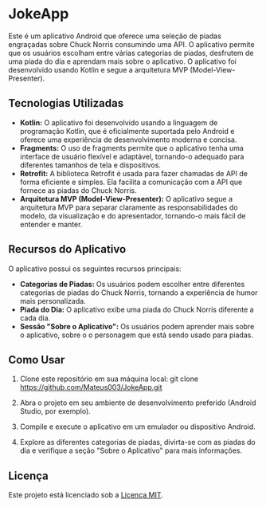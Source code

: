 # JokeApp

Este é um aplicativo Android que oferece uma seleção de piadas engraçadas sobre Chuck Norris consumindo uma API. O aplicativo permite que os usuários escolham entre várias categorias de piadas, desfrutem de uma piada do dia e aprendam mais sobre o aplicativo. O aplicativo foi desenvolvido usando Kotlin e segue a arquitetura MVP (Model-View-Presenter).

## Tecnologias Utilizadas

- **Kotlin:** O aplicativo foi desenvolvido usando a linguagem de programação Kotlin, que é oficialmente suportada pelo Android e oferece uma experiência de desenvolvimento moderna e concisa.
- **Fragments:** O uso de fragments permite que o aplicativo tenha uma interface de usuário flexível e adaptável, tornando-o adequado para diferentes tamanhos de tela e dispositivos.
- **Retrofit:** A biblioteca Retrofit é usada para fazer chamadas de API de forma eficiente e simples. Ela facilita a comunicação com a API que fornece as piadas do Chuck Norris.
- **Arquitetura MVP (Model-View-Presenter):** O aplicativo segue a arquitetura MVP para separar claramente as responsabilidades do modelo, da visualização e do apresentador, tornando-o mais fácil de entender e manter.

## Recursos do Aplicativo

O aplicativo possui os seguintes recursos principais:

- **Categorias de Piadas:** Os usuários podem escolher entre diferentes categorias de piadas do Chuck Norris, tornando a experiência de humor mais personalizada.
- **Piada do Dia:** O aplicativo exibe uma piada do Chuck Norris diferente a cada dia.
- **Sessão "Sobre o Aplicativo":** Os usuários podem aprender mais sobre o aplicativo, sobre o o personagem que está sendo usado para piadas.

## Como Usar

1. Clone este repositório em sua máquina local: git clone https://github.com/Mateus003/JokeApp.git

2. Abra o projeto em seu ambiente de desenvolvimento preferido (Android Studio, por exemplo).

3. Compile e execute o aplicativo em um emulador ou dispositivo Android.

4. Explore as diferentes categorias de piadas, divirta-se com as piadas do dia e verifique a seção "Sobre o Aplicativo" para mais informações.




## Licença

Este projeto está licenciado sob a [Licença MIT](LICENSE).


